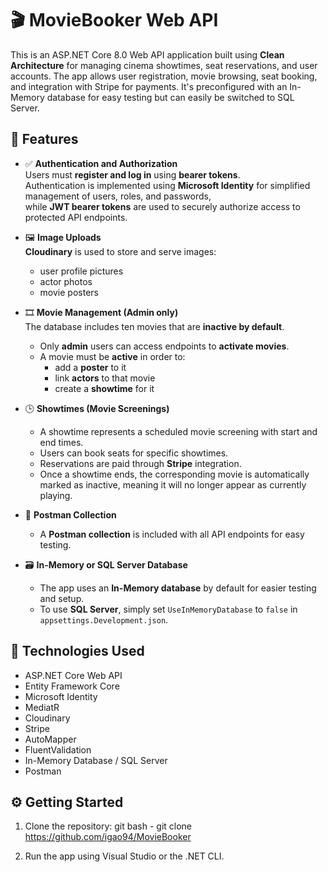 # 🎬 MovieBooker Web API

This is an ASP.NET Core 8.0 Web API application built using **Clean Architecture** for managing cinema showtimes, seat reservations, and user accounts. 
The app allows user registration, movie browsing, seat booking, and integration with Stripe for payments. 
It's preconfigured with an In-Memory database for easy testing but can easily be switched to SQL Server.

## 📌 Features

- ✅ **Authentication and Authorization**  
  Users must **register and log in** using **bearer tokens**.  
  Authentication is implemented using **Microsoft Identity** for simplified management of users, roles, and passwords,  
  while **JWT bearer tokens** are used to securely authorize access to protected API endpoints.

- 🖼️ **Image Uploads**  
  **Cloudinary** is used to store and serve images:
  - user profile pictures
  - actor photos
  - movie posters

- 🎞️ **Movie Management (Admin only)**  
  The database includes ten movies that are **inactive by default**.  
  - Only **admin** users can access endpoints to **activate movies**.  
  - A movie must be **active** in order to:
    - add a **poster** to it  
    - link **actors** to that movie  
    - create a **showtime** for it  

- 🕒 **Showtimes (Movie Screenings)**  
  - A showtime represents a scheduled movie screening with start and end times.
  - Users can book seats for specific showtimes.
  - Reservations are paid through **Stripe** integration.
  - Once a showtime ends, the corresponding movie is automatically marked as inactive, meaning it will no longer appear as currently playing.

- 🧪 **Postman Collection**  
  - A **Postman collection** is included with all API endpoints for easy testing.

- 🗃️ **In-Memory or SQL Server Database**  
  - The app uses an **In-Memory database** by default for easier testing and setup.  
  - To use **SQL Server**, simply set `UseInMemoryDatabase` to `false` in `appsettings.Development.json`.

## 🚀 Technologies Used

- ASP.NET Core Web API
- Entity Framework Core
- Microsoft Identity
- MediatR
- Cloudinary
- Stripe
- AutoMapper
- FluentValidation
- In-Memory Database / SQL Server
- Postman

## ⚙️ Getting Started

1. Clone the repository:
   git bash - git clone https://github.com/igao94/MovieBooker

2. Run the app using Visual Studio or the .NET CLI.
